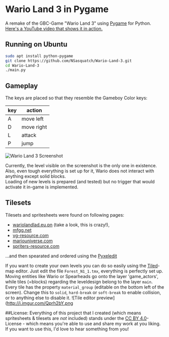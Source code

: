 # Wario Land 3 in Pygame
A remake of the GBC-Game "Wario Land 3" using [Pygame] for Python. [Here's a YouTube video that shows it in action.](https://www.youtube.com/watch?v=5U0iEROjCWU&t=26s)

## Running on Ubuntu

```bash
sudo apt install python-pygame
git clone https://github.com/NSasquatch/Wario-Land-3.git
cd Wario-Land-3
./main.py
```

## Gameplay

The keys are placed so that they resemble the Gameboy Color keys:

key | action
--- | ---
A | move left
D | move right
L | attack
P | jump

![Wario Land 3 Screenshot](http://i.imgur.com/ucCK80E.png)  

Currently, the level visible on the screenshot is the only one in existence.   
Also, even tough everything is set up for it, Wario does not interact with anything except solid blocks.  
Loading of new levels is prepared (and tested) but no trigger that would activate it in-game is implemented.

## Tilesets

Tilesets and spritesheets were found on following pages:

* [wariolandlad.eu.pn](http://wariolandland.eu.pn/wario-land-3/index.php) (take a look, this is crazy!),
* [mfgg.net](http://www.mfgg.net/index.php?act=resdb&param=01&c=1&o=&filter=4.100)
* [vg-resource.com](http://www.vg-resource.com/post-392196.html)  
* [mariouniverse.com](http://www.mariouniverse.com/sprites/gbc/wl3)
* [spriters-resource.com](http://www.spriters-resource.com/search/?q=wario+land+3&c=5&o%5B%5D=s&o%5B%5D=g&o%5B%5D=ts&o%5B%5D=tg&o%5B%5D=p)
  
...and then spearated and ordered using the  [Pyxeledit](http://pyxeledit.com/)

If you want to create your own levels you can do so easily using the [Tiled](http://www.mapeditor.org/)-map editor. Just edit the file `Forest_N1_1.tmx`, everything is perfectly set up. Moving entities like Wario or Spearheads go onto the layer 'game_actors', while tiles (=blocks) regarding the leveldesign belong to the layer `main`. Every tile has the property `material_group` (editable on the bottom left of the screen). Change this to `solid`, `hard-break`  or `soft-break` to enable collision, or to anything else to disable it.
![Tile editor preview](http://i.imgur.com/Qprh2bY.png

##License:
Everything of this project that I created (which means spritesheets & tilesets are *not* included) stands under the [CC BY 4.0](http://creativecommons.org/licenses/by/4.0/)-License - which means you're able to use and share my work at you liking. If you want to use this, I'd love to hear something from you!

[Pygame]: http://pygame.org/
